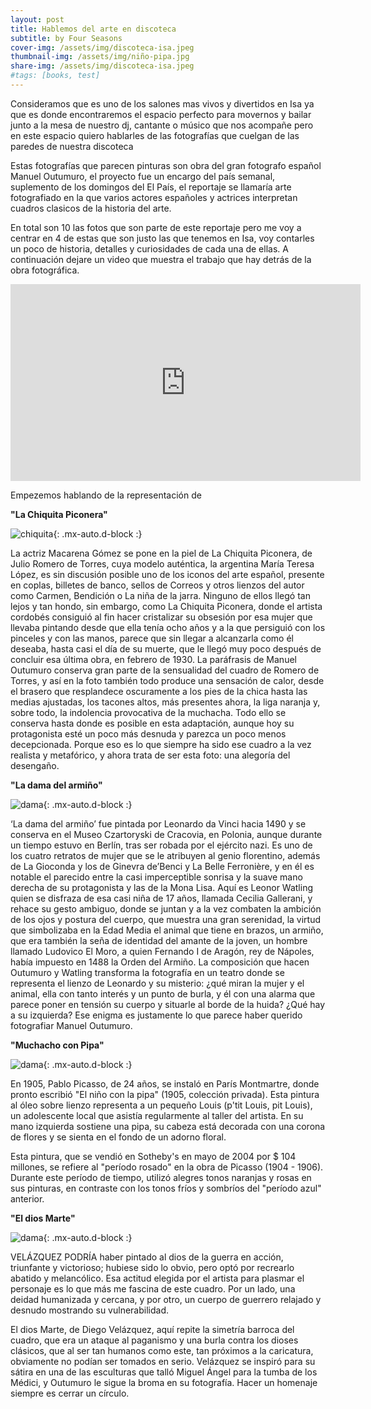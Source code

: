 ```yaml
---
layout: post
title: Hablemos del arte en discoteca
subtitle: by Four Seasons
cover-img: /assets/img/discoteca-isa.jpeg
thumbnail-img: /assets/img/niño-pipa.jpg
share-img: /assets/img/discoteca-isa.jpeg
#tags: [books, test]
---
```


Consideramos que es uno de los salones mas vivos y divertidos en Isa ya que es donde encontraremos el espacio perfecto para movernos y bailar junto a la mesa de nuestro dj, cantante o músico que nos acompañe pero en este espacio quiero hablarles de las fotografías que cuelgan de las paredes de nuestra discoteca

Estas fotografías que parecen pinturas son obra del gran fotografo español Manuel Outumuro, el proyecto fue un encargo del país semanal, suplemento de los domingos del El País, el reportaje se llamaría arte fotografiado en la que varios actores españoles y actrices interpretan cuadros clasicos de la historia del arte.

En total son 10 las fotos que son parte de este reportaje pero me voy a centrar en 4 de estas que son justo las que tenemos en Isa, voy contarles un poco de historia, detalles y curiosidades de cada una de ellas. A continuación dejare un video que muestra el trabajo que hay detrás de la obra fotográfica.

<iframe width="560" height="315" src="https://www.youtube.com/embed/_I3kW_doWgc" title="YouTube video player" frameborder="0" allow="accelerometer; autoplay; clipboard-write; encrypted-media; gyroscope; picture-in-picture" allowfullscreen></iframe>

Empezemos hablando de la representación de 

**"La Chiquita Piconera"**

![chiquita](/assets/img/chiquita.jpg){: .mx-auto.d-block :}

La actriz Macarena Gómez se pone en la piel de La Chiquita Piconera, de Julio Romero de Torres, cuya modelo auténtica, la argentina María Teresa López, es sin discusión posible uno de los iconos del arte español, presente en coplas, billetes de banco, sellos de Correos y otros lienzos del autor como Carmen, Bendición o La niña de la jarra. Ninguno de ellos llegó tan lejos y tan hondo, sin embargo, como La Chiquita Piconera, donde el artista cordobés consiguió al fin hacer cristalizar su obsesión por esa mujer que llevaba pintando desde que ella tenía ocho años y a la que persiguió con los pinceles y con las manos, parece que sin llegar a alcanzarla como él deseaba, hasta casi el día de su muerte, que le llegó muy poco después de concluir esa última obra, en febrero de 1930. La paráfrasis de Manuel Outumuro conserva gran parte de la sensualidad del cuadro de Romero de Torres, y así en la foto también todo produce una sensación de calor, desde el brasero que resplandece oscuramente a los pies de la chica hasta las medias ajustadas, los tacones altos, más presentes ahora, la liga naranja y, sobre todo, la indolencia provocativa de la muchacha. Todo ello se conserva hasta donde es posible en esta adaptación, aunque hoy su protagonista esté un poco más desnuda y parezca un poco menos decepcionada. Porque eso es lo que siempre ha sido ese cuadro a la vez realista y metafórico, y ahora trata de ser esta foto: una alegoría del desengaño.

**"La dama del armiño"**

![dama](/assets/img/dama-armino.jpg){: .mx-auto.d-block :}

‘La dama del armiño’ fue pintada por Leonardo da Vinci hacia 1490 y se conserva en el Museo Czartoryski de Cracovia, en Polonia, aunque durante un tiempo estuvo en Berlín, tras ser robada por el ejército nazi. Es uno de los cuatro retratos de mujer que se le atribuyen al genio florentino, además de La Gioconda y los de Ginevra de’Benci y La Belle Ferronière, y en él es notable el parecido entre la casi imperceptible sonrisa y la suave mano derecha de su protagonista y las de la Mona Lisa. Aquí es Leonor Watling quien se disfraza de esa casi niña de 17 años, llamada Cecilia Gallerani, y rehace su gesto ambiguo, donde se juntan y a la vez combaten la ambición de los ojos y postura del cuerpo, que muestra una gran serenidad, la virtud que simbolizaba en la Edad Media el animal que tiene en brazos, un armiño, que era también la seña de identidad del amante de la joven, un hombre llamado Ludovico El Moro, a quien Fernando I de Aragón, rey de Nápoles, había impuesto en 1488 la Orden del Armiño. La composición que hacen Outumuro y Watling transforma la fotografía en un teatro donde se representa el lienzo de Leonardo y su misterio: ¿qué miran la mujer y el animal, ella con tanto interés y un punto de burla, y él con una alarma que parece poner en tensión su cuerpo y situarle al borde de la huida? ¿Qué hay a su izquierda? Ese enigma es justamente lo que parece haber querido fotografiar Manuel Outumuro.

**"Muchacho con Pipa"**

![dama](/assets/img/nino-pipa.jpg){: .mx-auto.d-block :}

En 1905, Pablo Picasso, de 24 años, se instaló en París Montmartre, donde pronto escribió "El niño con la pipa" (1905, colección privada). Esta pintura al óleo sobre lienzo representa a un pequeño Louis (p'tit Louis, pit Louis), un adolescente local que asistía regularmente al taller del artista. En su mano izquierda sostiene una pipa, su cabeza está decorada con una corona de flores y se sienta en el fondo de un adorno floral. 

Esta pintura, que se vendió en Sotheby's en mayo de 2004 por $ 104 millones, se refiere al "período rosado" en la obra de Picasso (1904 - 1906). Durante este período de tiempo, utilizó alegres tonos naranjas y rosas en sus pinturas, en contraste con los tonos fríos y sombríos del "período azul" anterior.

**"El dios Marte"**

![dama](/assets/img/diosmarte.jpg){: .mx-auto.d-block :}

VELÁZQUEZ PODRÍA haber pintado al dios de la guerra en acción, triunfante y victorioso; hubiese sido lo obvio, pero optó por recrearlo abatido y melancólico. Esa actitud elegida por el artista para plasmar el personaje es lo que más me fascina de este cuadro. Por un lado, una deidad humanizada y cercana, y por otro, un cuerpo de guerrero relajado y desnudo mostrando su vulnerabilidad.

El dios Marte, de Diego Velázquez, aquí repite la simetría barroca del cuadro, que era un ataque al paganismo y una burla contra los dioses clásicos, que al ser tan humanos como este, tan próximos a la caricatura, obviamente no podían ser tomados en serio. Velázquez se inspiró para su sátira en una de las esculturas que talló Miguel Ángel para la tumba de los Médici, y Outumuro le sigue la broma en su fotografía. Hacer un homenaje siempre es cerrar un círculo.